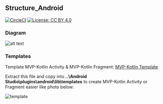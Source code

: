 ## Structure_Android
[![CircleCI](https://circleci.com/gh/daolq3012/Structure_Android/tree/mvp-kotlin-architect.svg?style=shield)](https://circleci.com/gh/daolq3012/Structure_Android/tree/mvp-kotlin-architect)
[![License: CC BY 4.0](https://img.shields.io/badge/License-CC%20BY%204.0-lightgrey.svg)](https://creativecommons.org/licenses/by/4.0/)

### Diagram
![alt text](https://github.com/daolq3012/Structure_Android/blob/master/images/mvp.png?raw=true)

### Templates
Template MVP-Kotlin Activity & MVP-Kotlin Fragment: [MVP-Kotlin Template](https://github.com/daolq3012/Structure_Android/blob/mvp-kotlin-architect/templates/MVP-Kotlin_Templates.zip?raw=true)

Extract this file and copy into
**..\Android Studio\plugins\android\lib\templates**
to create MVP-Kotlin Activity or Fragment easier like photo below:

![template](https://raw.githubusercontent.com/daolq3012/Structure_Android/mvvmp-architecture/templates/Templates.png)
